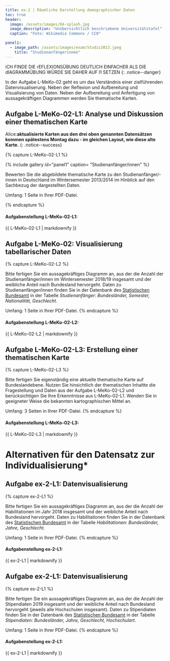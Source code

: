 ```yaml
---
title: ex-2 | Räumliche Darstellung demographischer Daten
toc: true
header:
  image: /assets/images/04-splash.jpg
  image_description: "Unübersichtlich beschriebene Universitätstafel"
  caption: "Foto: Wikimedia Commons / CC0"

panel1:
  - image_path: /assets/images/exam/Studis2013.jpeg
    title: "Studienanfängerinnen"
---
```


iCH FINDE DIE rEFLEXIONSÜBUNG DEUTLICH EINFACHER ALS DIE dIAGRAMMÜBUNG WÜRDE SIE DAHER AUF l1 SETZEN
{: .notice--danger}


In der Aufgabe L-MeKo-02  geht es um das Verständnis einer zielführenden Datenvisualiserung. Neben der Reflexion und Aufbereitung und Visualisierung von Daten. Neben der Aufbereitung und Anfertigung von aussagekräftigen Diagrammen werden Sie thematische Karten.

## Aufgabe L-MeKo-02-L1: Analyse und Diskussion einer thematischen Karte

Alice:**aktualisierte Karten aus den drei oben genannten Datensätzen kommen spätestens Montag dazu - im gleichen Layout, wie diese alte Karte.**
{: .notice--success}

{% capture L-MeKo-02-L1 %}

{% include gallery id="panel1"  caption= "Studienanfänger/innen" %}

Bewerten Sie die abgebildete thematische Karte zu den Studienanfänger/-innen in Deutschland im Wintersemester 2013/2014 im Hinblick auf den Sachbezug der dargestellten Daten.

Umfang: 1 Seite in Ihrer PDF-Datei.

{% endcapture %}

<div class="notice--success">
  <h4 class="no_toc">Aufgabenstellung L-MeKo-02-L1:</h4>
  {{ L-MeKo-02-L1 | markdownify }}
</div>


## Aufgabe L-MeKo-02: Visualisierung tabellarischer Daten

{% capture L-MeKo-02-L2 %}

Bitte fertigen Sie ein aussagekräftiges Diagramm an, aus der die Anzahl der Studienanfänger/innen im Wintersemester 2018/19 insgesamt und der weibliche Anteil nach Bundesland hervorgeht. Daten zu Studienanfänger/innen finden Sie in der Datenbank des [Statistischen Bundesamt](https://www-genesis.destatis.de/genesis/online) in der Tabelle *Studienanfänger: Bundesländer, Semester, Nationalität, Geschlecht*.

Umfang: 1 Seite in Ihrer PDF-Datei.
{% endcapture %}

<div class="notice--success">
  <h4 class="no_toc">Aufgabenstellung L-MeKo-02-L2:</h4>
  {{ L-MeKo-02-L2 | markdownify }}
</div>



## Aufgabe L-MeKo-02-L3: Erstellung einer thematischen Karte

{% capture L-MeKo-02-L3 %}

Bitte fertigen Sie eigenständig eine aktuelle thematische Karte auf Bundeslandebene. Nutzen Sie hinsichtlich der thematischen Inhaltte die Fragestellung und Daten aus der Aufgabe L-MeKo-02-L2 und berücksichtigen Sie Ihre Erkenntnisse aus L-MeKo-02-L1. Wenden Sie in geeigneter Weise die bekannten kartographischen Mittel an.

Umfang: 3 Seiten in Ihrer PDF-Datei.
{% endcapture %}

<div class="notice--success">
  <h4 class="no_toc">Aufgabenstellung L-MeKo-02-L3:</h4>
  {{ L-MeKo-02-L3 | markdownify }}
</div>






# Alternativen für den Datensatz zur Individualisierung*

## Aufgabe ex-2-L1: Datenvisualisierung

{% capture ex-2-L1 %}

Bitte fertigen Sie ein aussagekräftiges Diagramm an, aus der die Anzahl der Habilitationen im Jahr 2018 insgesamt und der weibliche Anteil nach Bundesland hervorgeht. Daten zu Habilitationen finden Sie in der Datenbank des [Statistischen Bundesamt](https://www-genesis.destatis.de/genesis/online) in der Tabelle *Habilitationen: Bundesländer, Jahre, Geschlecht*.

Umfang: 1 Seite in Ihrer PDF-Datei.
{% endcapture %}

<div class="notice--success">
  <h4 class="no_toc">Aufgabenstellung ex-2-L1:</h4>
  {{ ex-2-L1 | markdownify }}
</div>

## Aufgabe ex-2-L1: Datenvisualisierung

{% capture ex-2-L1 %}

Bitte fertigen Sie ein aussagekräftiges Diagramm an, aus der die Anzahl der Stipendiaten 2019 insgesamt und der weibliche Anteil nach Bundesland hervorgeht (jeweils alle Hochschulen insgesamt). Daten zu Stipendiaten finden Sie in der Datenbank des [Statistischen Bundesamt](https://www-genesis.destatis.de/genesis/online) in der Tabelle *Stipendiaten: Bundesländer, Jahre, Geschlecht, Hochschulart*.

Umfang: 1 Seite in Ihrer PDF-Datei.
{% endcapture %}

<div class="notice--success">
  <h4 class="no_toc">Aufgabenstellung ex-2-L1:</h4>
  {{ ex-2-L1 | markdownify }}
</div>

